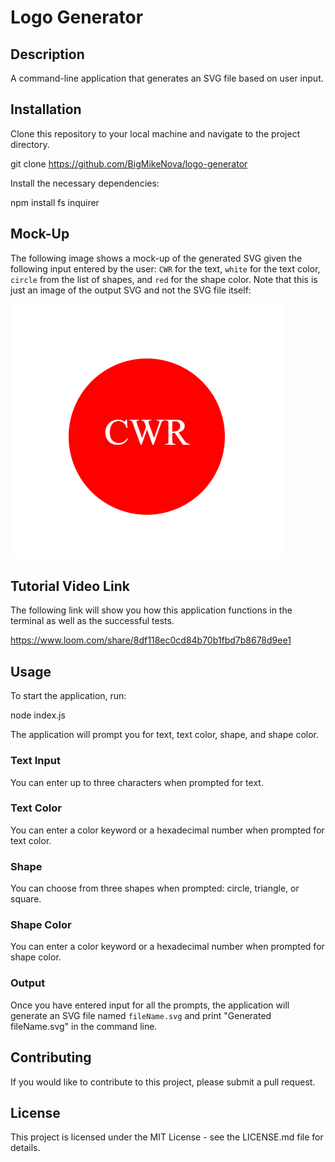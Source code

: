 # Logo Generator

## Description

A command-line application that generates an SVG file based on user input.

## Installation

Clone this repository to your local machine and navigate to the project directory.


git clone https://github.com/BigMikeNova/logo-generator


Install the necessary dependencies:

npm install
fs
inquirer

## Mock-Up

The following image shows a mock-up of the generated SVG given the following input entered by the user: `CWR` for the text, `white` for the text color, `circle` from the list of shapes, and `red` for the shape color. Note that this is just an image of the output SVG and not the SVG file itself:

![Image showing a red circle with white text that reads "CWR".](./images/logo%20test.png)

## Tutorial Video Link

The following link will show you how this application functions in the terminal as well as the successful tests.

https://www.loom.com/share/8df118ec0cd84b70b1fbd7b8678d9ee1

## Usage

To start the application, run:

node index.js

The application will prompt you for text, text color, shape, and shape color.

### Text Input

You can enter up to three characters when prompted for text.

### Text Color

You can enter a color keyword or a hexadecimal number when prompted for text color.

### Shape

You can choose from three shapes when prompted: circle, triangle, or square.

### Shape Color

You can enter a color keyword or a hexadecimal number when prompted for shape color.

### Output

Once you have entered input for all the prompts, the application will generate an SVG file named `fileName.svg` and print "Generated fileName.svg" in the command line.

## Contributing

If you would like to contribute to this project, please submit a pull request.

## License

This project is licensed under the MIT License - see the LICENSE.md file for details.